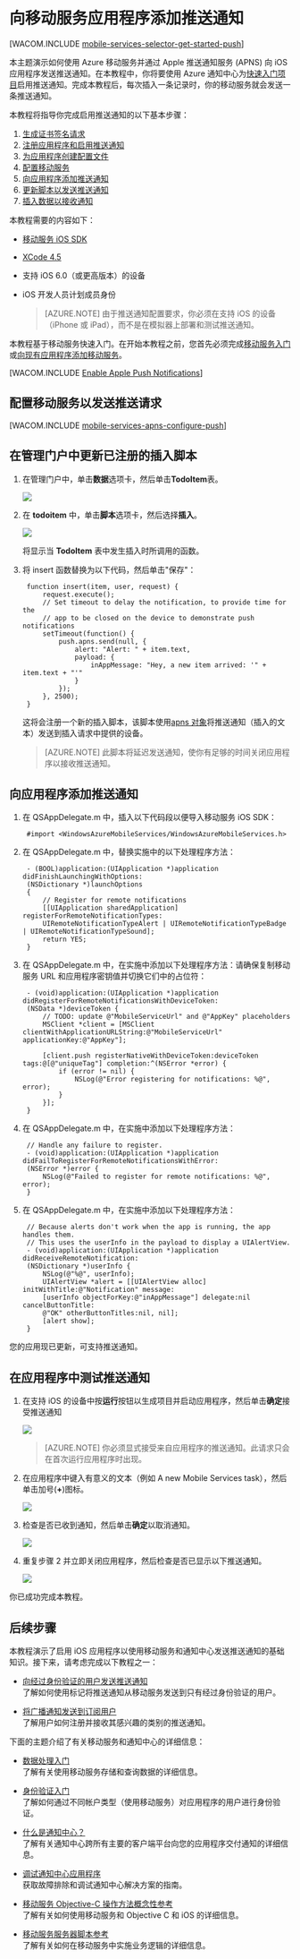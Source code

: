 <properties urlDisplayName="Get Started with Push (iOS)" pageTitle="开始使用推送通知 (iOS) |移动开发人员中心" metaKeywords="" description="了解如何使用 Azure 移动服务向 iOS 应用程序发送推送通知。" metaCanonical="http://www.windowsazure.cn/zh-cn/documentation/articles/mobile-services-javascript-backend-windows-store-dotnet-get-started-push/" services="mobile-services,notification-hubs" documentationCenter="Mobile" title="Get started with push notifications in Mobile Services" solutions="" manager="dwrede" editor="" authors="krisragh" />
<tags ms.service="mobile-services,notification-hubs"
    ms.date="12/15/2014"
    wacn.date="04/11/2015"
    />


# 向移动服务应用程序添加推送通知

[WACOM.INCLUDE [mobile-services-selector-get-started-push](../includes/mobile-services-selector-get-started-push.md)]

本主题演示如何使用 Azure 移动服务并通过 Apple 推送通知服务 (APNS) 向 iOS 应用程序发送推送通知。在本教程中，你将要使用 Azure 通知中心为[快速入门项目](/zh-cn/documentation/articles/mobile-services-ios-get-started/)启用推送通知。完成本教程后，每次插入一条记录时，你的移动服务就会发送一条推送通知。

本教程将指导你完成启用推送通知的以下基本步骤：

1. [生成证书签名请求](#certificates)
2. [注册应用程序和启用推送通知](#register)
3. [为应用程序创建配置文件](#profile)
4. [配置移动服务](#configure)
5. [向应用程序添加推送通知](#add-push)
6. [更新脚本以发送推送通知](#update-scripts)
7. [插入数据以接收通知](#test)

本教程需要的内容如下：

+ [移动服务 iOS SDK]
+ [XCode 4.5][安装 Xcode]
+ 支持 iOS 6.0（或更高版本）的设备
+ iOS 开发人员计划成员身份

   > [AZURE.NOTE] 由于推送通知配置要求，你必须在支持 iOS 的设备（iPhone 或 iPad），而不是在模拟器上部署和测试推送通知。

本教程基于移动服务快速入门。在开始本教程之前，您首先必须完成[移动服务入门]或[向现有应用程序添加移动服务][数据处理入门]。


[WACOM.INCLUDE [Enable Apple Push Notifications](../includes/enable-apple-push-notifications.md)]


## <a id="configure"></a>配置移动服务以发送推送请求

[WACOM.INCLUDE [mobile-services-apns-configure-push](../includes/mobile-services-apns-configure-push.md)]

## <a id="update-scripts"></a>在管理门户中更新已注册的插入脚本

1. 在管理门户中，单击**数据**选项卡，然后单击**TodoItem**表。

   ![][21]

2. 在 **todoitem** 中，单击**脚本**选项卡，然后选择**插入**。

  	![][22]

   将显示当 **TodoItem** 表中发生插入时所调用的函数。

3. 将 insert 函数替换为以下代码，然后单击"保存"：

        function insert(item, user, request) {
            request.execute();
            // Set timeout to delay the notification, to provide time for the
            // app to be closed on the device to demonstrate push notifications
            setTimeout(function() {
                push.apns.send(null, {
                    alert: "Alert: " + item.text,
                    payload: {
                        inAppMessage: "Hey, a new item arrived: '" + item.text + "'"
                    }
                });
            }, 2500);
        }

   	这将会注册一个新的插入脚本，该脚本使用[apns 对象]将推送通知（插入的文本）发送到插入请求中提供的设备。


   > [AZURE.NOTE] 此脚本将延迟发送通知，使你有足够的时间关闭应用程序以接收推送通知。

## <a id="add-push"></a>向应用程序添加推送通知

1. 在 QSAppDelegate.m 中，插入以下代码段以便导入移动服务 iOS SDK：

        #import <WindowsAzureMobileServices/WindowsAzureMobileServices.h>

2. 在 QSAppDelegate.m 中，替换实施中的以下处理程序方法：

        - (BOOL)application:(UIApplication *)application didFinishLaunchingWithOptions:
        (NSDictionary *)launchOptions
        {
            // Register for remote notifications
            [[UIApplication sharedApplication] registerForRemoteNotificationTypes:
            UIRemoteNotificationTypeAlert | UIRemoteNotificationTypeBadge | UIRemoteNotificationTypeSound];
            return YES;
        }

3. 在 QSAppDelegate.m 中，在实施中添加以下处理程序方法：请确保复制移动服务 URL 和应用程序密钥值并切换它们中的占位符：

        - (void)application:(UIApplication *)application didRegisterForRemoteNotificationsWithDeviceToken:
        (NSData *)deviceToken {
            // TODO: update @"MobileServiceUrl" and @"AppKey" placeholders
			MSClient *client = [MSClient clientWithApplicationURLString:@"MobileServiceUrl" applicationKey:@"AppKey"];

            [client.push registerNativeWithDeviceToken:deviceToken tags:@[@"uniqueTag"] completion:^(NSError *error) {
                if (error != nil) {
                    NSLog(@"Error registering for notifications: %@", error);
                }
            }];
        }

4. 在 QSAppDelegate.m 中，在实施中添加以下处理程序方法：

        // Handle any failure to register.
        - (void)application:(UIApplication *)application didFailToRegisterForRemoteNotificationsWithError:
        (NSError *)error {
            NSLog(@"Failed to register for remote notifications: %@", error);
        }

5. 在 QSAppDelegate.m 中，在实施中添加以下处理程序方法：  

        // Because alerts don't work when the app is running, the app handles them.
        // This uses the userInfo in the payload to display a UIAlertView.
        - (void)application:(UIApplication *)application didReceiveRemoteNotification:
        (NSDictionary *)userInfo {
            NSLog(@"%@", userInfo);
            UIAlertView *alert = [[UIAlertView alloc] initWithTitle:@"Notification" message:
            [userInfo objectForKey:@"inAppMessage"] delegate:nil cancelButtonTitle:
            @"OK" otherButtonTitles:nil, nil];
            [alert show];
        }

您的应用现已更新，可支持推送通知。

## <a id="test"></a>在应用程序中测试推送通知

1. 在支持 iOS 的设备中按**运行**按钮以生成项目并启动应用程序，然后单击**确定**接受推送通知

  	![][23]

    > [AZURE.NOTE] 你必须显式接受来自应用程序的推送通知。此请求只会在首次运行应用程序时出现。

2. 在应用程序中键入有意义的文本（例如 A new Mobile Services task），然后单击加号(**+**)图标。

  	![][24]

3. 检查是否已收到通知，然后单击**确定**以取消通知。

  	![][25]

4. 重复步骤 2 并立即关闭应用程序，然后检查是否已显示以下推送通知。

  	![][26]

你已成功完成本教程。

## <a id="next-steps"></a>后续步骤

本教程演示了启用 iOS 应用程序以使用移动服务和通知中心发送推送通知的基础知识。接下来，请考虑完成以下教程之一：

+ [向经过身份验证的用户发送推送通知]
	<br/>了解如何使用标记将推送通知从移动服务发送到只有经过身份验证的用户。

+ [将广播通知发送到订阅用户]
	<br/>了解用户如何注册并接收其感兴趣的类别的推送通知。
<!---
+ [将基于模板的通知发送到订阅用户]
	<br/>了解如何使用模板通过移动服务发送推送通知，而无需在后端处理特定于平台的负载。
-->
下面的主题介绍了有关移动服务和通知中心的详细信息：

* [数据处理入门]
  <br/>了解有关使用移动服务存储和查询数据的详细信息。

* [身份验证入门]
  <br/>了解如何通过不同帐户类型（使用移动服务）对应用程序的用户进行身份验证。

* [什么是通知中心？]
  <br/>了解有关通知中心跨所有主要的客户端平台向您的应用程序交付通知的详细信息。

* [调试通知中心应用程序](https://msdn.microsoft.com/zh-CN/library/dn530751.aspx)
  </br>获取故障排除和调试通知中心解决方案的指南。 

* [移动服务 Objective-C 操作方法概念性参考]
  <br/>了解有关如何使用移动服务和 Objective C 和 iOS 的详细信息。

* [移动服务服务器脚本参考]
  <br/>了解有关如何在移动服务中实施业务逻辑的详细信息。

<!-- Anchors. -->


<!-- Images. -->
[5]: ./media/mobile-services-ios-get-started-push/mobile-services-ios-push-step5.png
[6]: ./media/mobile-services-ios-get-started-push/mobile-services-ios-push-step6.png
[7]: ./media/mobile-services-ios-get-started-push/mobile-services-ios-push-step7.png

[9]: ./media/mobile-services-ios-get-started-push/mobile-services-ios-push-step9.png
[10]: ./media/mobile-services-ios-get-started-push/mobile-services-ios-push-step10.png
[17]: ./media/mobile-services-ios-get-started-push/mobile-services-ios-push-step17.png
[18]: ./media/mobile-services-ios-get-started-push/mobile-services-selection.png
[19]: ./media/mobile-services-ios-get-started-push/mobile-push-tab-ios.png
[20]: ./media/mobile-services-ios-get-started-push/mobile-push-tab-ios-upload.png
[21]: ./media/mobile-services-ios-get-started-push/mobile-portal-data-tables.png
[22]: ./media/mobile-services-ios-get-started-push/mobile-insert-script-push2.png
[23]: ./media/mobile-services-ios-get-started-push/mobile-quickstart-push1-ios.png
[24]: ./media/mobile-services-ios-get-started-push/mobile-quickstart-push2-ios.png
[25]: ./media/mobile-services-ios-get-started-push/mobile-quickstart-push3-ios.png
[26]: ./media/mobile-services-ios-get-started-push/mobile-quickstart-push4-ios.png
[28]: ./media/mobile-services-ios-get-started-push/mobile-services-ios-push-step18.png

[101]: ./media/mobile-services-ios-get-started-push/mobile-services-ios-push-01.png
[102]: ./media/mobile-services-ios-get-started-push/mobile-services-ios-push-02.png
[103]: ./media/mobile-services-ios-get-started-push/mobile-services-ios-push-03.png
[104]: ./media/mobile-services-ios-get-started-push/mobile-services-ios-push-04.png
[105]: ./media/mobile-services-ios-get-started-push/mobile-services-ios-push-05.png
[106]: ./media/mobile-services-ios-get-started-push/mobile-services-ios-push-06.png
[107]: ./media/mobile-services-ios-get-started-push/mobile-services-ios-push-07.png
[108]: ./media/mobile-services-ios-get-started-push/mobile-services-ios-push-08.png

[110]: ./media/mobile-services-ios-get-started-push/mobile-services-ios-push-10.png
[111]: ./media/mobile-services-ios-get-started-push/mobile-services-ios-push-11.png
[112]: ./media/mobile-services-ios-get-started-push/mobile-services-ios-push-12.png
[113]: ./media/mobile-services-ios-get-started-push/mobile-services-ios-push-13.png
[114]: ./media/mobile-services-ios-get-started-push/mobile-services-ios-push-14.png
[115]: ./media/mobile-services-ios-get-started-push/mobile-services-ios-push-15.png
[116]: ./media/mobile-services-ios-get-started-push/mobile-services-ios-push-16.png
[117]: ./media/mobile-services-ios-get-started-push/mobile-services-ios-push-17.png

<!-- URLs.   -->
[安装 Xcode]: https://developer.apple.com/xcode/
[iOS 设置门户]: http://go.microsoft.com/fwlink/p/?LinkId=272456
[移动服务 iOS SDK]: https://github.com/Azure/azure-mobile-services/blob/master/CHANGELOG.ios#sdk-downloads
[Apple 推送通知服务]: http://go.microsoft.com/fwlink/p/?LinkId=272584
[移动服务入门]: /zh-cn/documentation/articles/mobile-services-ios-get-started
[数据处理入门]: /zh-cn/documentation/articles/mobile-services-ios-get-started-data
[身份验证入门]: /zh-cn/documentation/articles/mobile-services-ios-get-started-users
[Azure 管理门户]: https://manage.windowsazure.cn/
[apns 对象]: http://go.microsoft.com/fwlink/p/?LinkId=272333

[移动服务服务器脚本参考]: /zh-cn/documentation/articles/mobile-services-how-to-use-server-scripts/

[向经过身份验证的用户发送推送通知]: /zh-cn/documentation/articles/mobile-services-javascript-backend-ios-push-notifications-app-users/

[什么是通知中心？]: /zh-cn/documentation/articles/notification-hubs-overview/
[将广播通知发送到订阅用户]: /zh-cn/documentation/articles/notification-hubs-ios-send-breaking-news/
[将基于模板的通知发送到订阅用户]: /zh-cn/documentation/articles/notification-hubs-ios-send-localized-breaking-news/

[移动服务 Objective-C 操作方法概念性参考]: /zh-cn/documentation/articles/mobile-services-windows-dotnet-how-to-use-client-library
